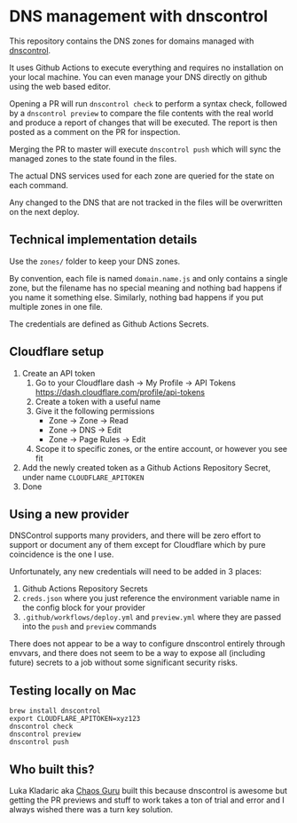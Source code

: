 # DNS management with dnscontrol

This repository contains the DNS zones for domains managed with [dnscontrol](https://github.com/StackExchange/dnscontrol).

It uses Github Actions to execute everything and requires no installation on your local machine. You can even manage your DNS directly on github using the web based editor.

Opening a PR will run `dnscontrol check` to perform a syntax check, followed by a `dnscontrol preview` to compare the file contents with the real world and produce a report of changes that will be executed. The report is then posted as a comment on the PR for inspection.

Merging the PR to master will execute `dnscontrol push` which will sync the managed zones to the state found in the files.

The actual DNS services used for each zone are queried for the state on each command.

Any changed to the DNS that are not tracked in the files will be overwritten on the next deploy.

## Technical implementation details

Use the `zones/` folder to keep your DNS zones.

By convention, each file is named `domain.name.js` and only contains a single zone, but the filename has no special meaning and nothing bad happens if you name it something else. Similarly, nothing bad happens if you put multiple zones in one file.

The credentials are defined as Github Actions Secrets.

## Cloudflare setup

1. Create an API token
   1. Go to your Cloudflare dash -> My Profile -> API Tokens https://dash.cloudflare.com/profile/api-tokens
   2. Create a token with a useful name
   3. Give it the following permissions
       * Zone -> Zone -> Read
       * Zone -> DNS -> Edit
       * Zone -> Page Rules -> Edit
   4. Scope it to specific zones, or the entire account, or however you see fit
2. Add the newly created token as a Github Actions Repository Secret, under name `CLOUDFLARE_APITOKEN`
3. Done

## Using a new provider

DNSControl supports many providers, and there will be zero effort to support or document any of them except for Cloudflare which by pure coincidence is the one I use.

Unfortunately, any new credentials will need to be added in 3 places:
1. Github Actions Repository Secrets
2. `creds.json` where you just reference the environment variable name in the config block for your provider
3. `.github/workflows/deploy.yml` and `preview.yml` where they are passed into the `push` and `preview` commands

There does not appear to be a way to configure dnscontrol entirely through envvars, and there does not seem to be a way to expose all (including future) secrets to a job without some significant security risks.

## Testing locally on Mac

```
brew install dnscontrol
export CLOUDFLARE_APITOKEN=xyz123
dnscontrol check
dnscontrol preview
dnscontrol push
```

## Who built this?

Luka Kladaric aka [Chaos Guru](https://chaos.guru/?utm_source=gh-af-dns) built this because dnscontrol is awesome but getting the PR previews and stuff to work takes a ton of trial and error and I always wished there was a turn key solution.
